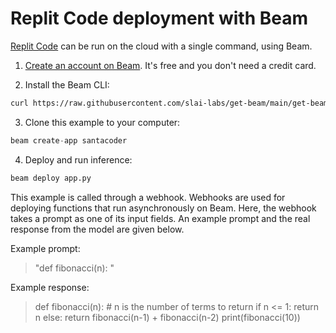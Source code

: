 # Replit Code deployment with Beam

[Replit Code](https://huggingface.co/replit/replit-code-v1-3b) can be run on the cloud with a single command, using Beam.

1. [Create an account on Beam](https://beam.cloud). It's free and you don't need a credit card.

2. Install the Beam CLI:

```bash
curl https://raw.githubusercontent.com/slai-labs/get-beam/main/get-beam.sh -sSfL | sh
```

3. Clone this example to your computer:

```python
beam create-app santacoder
```

4. Deploy and run inference:

```python
beam deploy app.py
```

This example is called through a webhook. Webhooks are used for deploying
functions that run asynchronously on Beam. Here, the webhook takes a prompt
as one of its input fields. An example prompt and the real response from the
model are given below.

Example prompt:
> "def fibonacci(n): "

Example response: 
> def fibonacci(n): # n is the number of terms to return
    if n <= 1:
        return n
    else:
        return fibonacci(n-1) + fibonacci(n-2)
  print(fibonacci(10))